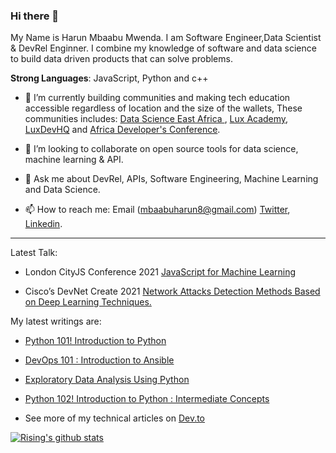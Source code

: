 ### Hi there 👋

My Name is Harun Mbaabu Mwenda. I am Software Engineer,Data Scientist & DevRel Enginner. I combine my knowledge of software and data science
to build data driven products that can solve problems. 

**Strong Languages**: JavaScript, Python and c++
  
- 🔭 I’m currently building communities and making tech education accessible regardless of location and the size of the wallets, These communities  includes:  [Data Science  East  Africa ](https://twitter.com/DSEAfrica), [Lux Academy](https://twitter.com/lux_academy), [LuxDevHQ](https://twitter.com/LuxDevHQ) and [Africa Developer's Conference](https://twitter.com/AfricaDevsConf).

- 👯 I’m looking to collaborate on open source tools for data science, machine learning & API.

- 💬 Ask me about DevRel, APIs, Software Engineering, Machine Learning and Data Science.

- 📫 How to reach me: Email (mbaabuharun8@gmail.com) [Twitter](https://twitter.com/HarunMbaabu), [Linkedin](https://www.linkedin.com/in/mbaabu-harun-mwenda-8a89ab174/).

--------------

Latest Talk:
* London CityJS Conference 2021 [JavaScript for Machine Learning](https://cityjsconf.org/speaker/602044dd75e90e35cb2f21c1)

* Cisco’s DevNet Create 2021 [Network Attacks Detection Methods Based on Deep Learning Techniques.](#)

My latest writings are:

 * [Python 101! Introduction to Python](https://dev.to/grayhat/python-101-introduction-to-python-3kg5)
 
 * [DevOps 101 : Introduction to Ansible](https://dev.to/grayhat/devops-101-introduction-to-ansible-1n64)
 
 * [Exploratory Data Analysis Using Python](https://dev.to/grayhat/exploratory-data-analysis-using-python-28h)

 * [Python 102! Introduction to Python : Intermediate Concepts](https://dev.to/grayhat/python-102-introduction-to-python-intermediate-concepts-1881)

- See more of my technical articles on [Dev.to](https://dev.to/grayhat)


[![Rising's github stats](https://github-readme-stats.vercel.app/api?username=HarunMbaabu&show_icons=true&title_color=fff&icon_color=79ff97&text_color=9f9f9f&bg_color=151515)](https://github.com/HarunMbaabu/)
